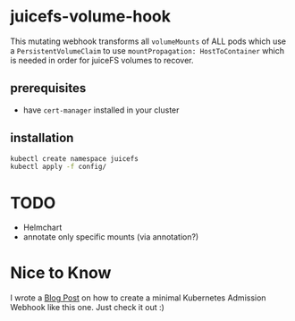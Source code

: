 # juicefs-volume-hook

This mutating webhook transforms all `volumeMounts` of ALL pods which use a `PersistentVolumeClaim` to use `mountPropagation: HostToContainer` which is needed in order for juiceFS volumes to recover.

## prerequisites

* have `cert-manager` installed in your cluster

## installation

```bash
kubectl create namespace juicefs
kubectl apply -f config/
```

# TODO

* Helmchart
* annotate only specific mounts (via annotation?)

# Nice to Know

I wrote a [Blog Post](https://breuer.dev/blog/kubernetes-webhooks) on how to create a minimal Kubernetes Admission Webhook like this one. Just check it out :)

